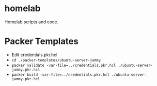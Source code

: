 # homelab

Homelab scripts and code.

# Packer Templates

- Edit credentials.pkr.hcl
- `cd ./packer-templates/ubuntu-server-jammy`
- `packer validate -var-file=../credentials.pkr.hcl ./ubuntu-server-jammy.pkr.hcl`
- `packer build -var-file=../credentials.pkr.hcl ./ubuntu-server-jammy.pkr.hcl`
